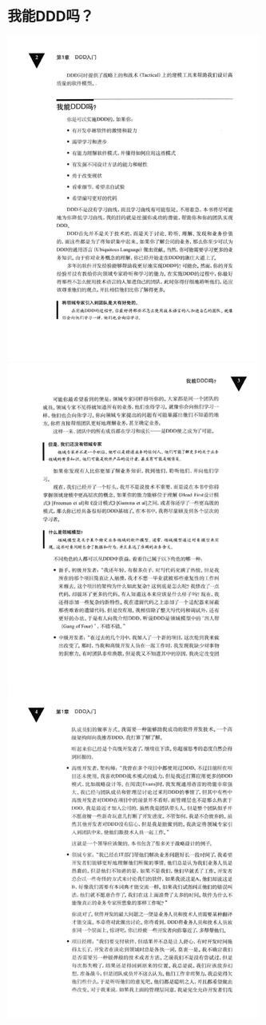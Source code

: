# 我能DDD吗？ 

<div align = "center"><img src = "images/000532.jpg"/></div>

<div align = "center"><img src="images/000298.jpg"/></div>
<div align = "center"><img src="images/000020.jpg"/></div>